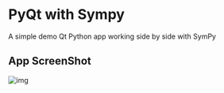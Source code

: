 # PyQt with Sympy 

A simple demo Qt Python app working side by side with SymPy

## App ScreenShot

![img](http://i.imgur.com/qfnGHoD.png)
